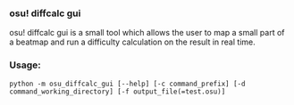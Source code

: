 ### osu! diffcalc gui

osu! diffcalc gui is a small tool which allows the user to map a small part of a beatmap and run a difficulty calculation on the result in real time.


### Usage: 
```
python -m osu_diffcalc_gui [--help] [-c command_prefix] [-d command_working_directory] [-f output_file(=test.osu)]
```
